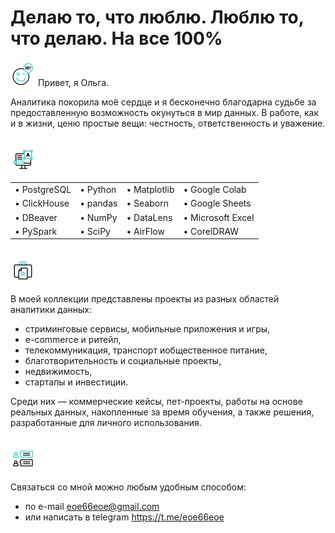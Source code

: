 # Делаю то, что люблю. Люблю то, что делаю. На все 100%

<img src="https://github.com/eoe66/eoe66eoe/blob/main/icons/hi.gif" title="Привет" alt="Привет" width="40" height="40"/> 
Привет, я Ольга.  

Аналитика покорила моё сердце и я бесконечно благодарна судьбе за предоставленную возможность окунуться в мир данных. В работе, как и в жизни, ценю простые вещи: честность, ответственность и уважение.  


##
<img src="https://github.com/eoe66/eoe66eoe/blob/main/icons/computer.gif" title="Инструменты" alt="Инструменты" width="40" height="40"/> 

<table>
  <tr>
    <td>• PostgreSQL</td>
    <td>• Python</td>
    <td>• Matplotlib</td>
    <td>• Google Colab</td>
  </tr>
  <tr>
    <td>• ClickHouse</td>
    <td>• pandas</td>
    <td>• Seaborn</td>
    <td>• Google Sheets</td>
  </tr>
  <tr>
    <td>• DBeaver</td>
    <td>• NumPy</td>
    <td>• DataLens</td>
    <td>• Microsoft Excel</td>
  </tr>
  <tr>
    <td>• PySpark</td>
    <td>• SciPy</td>
    <td>• AirFlow</td>
    <td>• CorelDRAW</td>
  </tr>
</table>


##
<img src="https://github.com/eoe66/eoe66eoe/blob/main/icons/portfolio.gif" title="Портфолио" alt="Портфолио" width="40" height="40"/> 

В моей коллекции представлены проекты из разных областей аналитики данных:
* стриминговые сервисы, мобильные приложения и игры,
* e-commerce и ритейл,
* телекоммуникация, транспорт иобщественное питание,
* благотворительность и социальные проекты,
* недвижимость,
* стартапы и инвестиции.
  
Среди них — коммерческие кейсы, пет-проекты, работы на основе реальных данных, накопленные за время обучения, а также решения, разработанные для личного использования.

##
<img src="https://github.com/eoe66/eoe66eoe/blob/main/icons/bubble-chat.gif" title="Связаться со мной" alt="Связаться со мной" width="40" height="40"/>   

Связаться со мной можно любым удобным способом:
* по e-mail eoe66eoe@gmail.com
* или написать в telegram https://t.me/eoe66eoe
